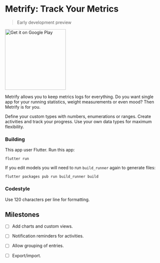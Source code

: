 # Metrify: Track Your Metrics

> Early development preview

<a href='https://play.google.com/store/apps/details?id=net.vojtech.metrify'><img alt='Get it on Google Play' src='https://play.google.com/intl/en_us/badges/static/images/badges/en_badge_web_generic.png' width=200/></a>

Metrify allows you to keep metrics logs for everything. Do you want single app for your running statistics, weight measurements or even mood? Then Metrify is for you.

Define your custom types with numbers, enumerations or ranges. Create activities and track your progress. Use your own data types for maximum flexibility.

### Building

This app user Flutter. Run this app:

```shell
flutter run
```

If you edit models you will need to run `build_runner` again to generate files:

```shell
flutter packages pub run build_runner build
```

### Codestyle

Use 120 characters per line for formatting.

## Milestones

- [ ] Add charts and custom views.

- [ ] Notification reminders for activities.

- [ ] Allow grouping of entries.

- [ ] Export/import.
